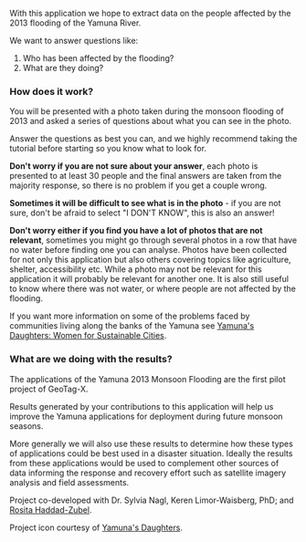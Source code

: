 With this application we hope to extract data on the people affected by the 2013 flooding of the Yamuna River.

We want to answer questions like:

1. Who has been affected by the flooding?
2. What are they doing?


### How does it work?
You will be presented with a photo taken during the monsoon flooding of 2013 and asked a series of questions about what you can see in the photo.

Answer the questions as best you can, and we highly recommend taking the tutorial before starting so you know what to look for.

**Don't worry if you are not sure about your answer**, each photo is presented to at least 30 people and the final answers are taken from the majority response, so there is no problem if you get a couple wrong.

**Sometimes it will be difficult to see what is in the photo** - if you are not sure, don't be afraid to select "I DON'T KNOW", this is also an answer!

**Don't worry either if you find you have a lot of photos that are not relevant**, sometimes you might go through several photos in a row that have no water before finding one you can analyse. Photos have been collected for not only this application but also others covering topics like agriculture, shelter, accessibility etc. While a photo may not be relevant for this application it will probably be relevant for another one. It is also still useful to know where there was not water, or where people are not affected by the flooding.

If you want more information on some of the problems faced by communities living along the banks of the Yamuna see [Yamuna's Daughters: Women for Sustainable Cities](http://yamuna.womenforsustainablecities.org).

### What are we doing with the results?
The applications of the Yamuna 2013 Monsoon Flooding are the first pilot project of GeoTag-X.

Results generated by your contributions to this application will help us improve the Yamuna applications for deployment during future monsoon seasons.

More generally we will also use these results to determine how these types of applications could be best used in a disaster situation. Ideally the results from these applications would be used to complement other sources of data informing the response and recovery effort such as satellite imagery analysis and field assessments.

Project co-developed with Dr. Sylvia Nagl, Keren Limor-Waisberg, PhD; and [Rosita Haddad-Zubel](http://tecfa.unige.ch/perso/rosita/-/Home.html).

Project icon courtesy of [Yamuna's Daughters](http://yamuna.womenforsustainablecities.org/).
